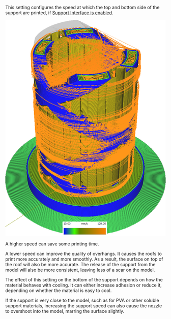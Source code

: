 This setting configures the speed at which the top and bottom side of the support are printed, if [Support Interface is enabled](support_interface_enable.md).

![Various structures printed at different speeds](images/speed_difference.png)

A higher speed can save some printing time.

A lower speed can improve the quality of overhangs. It causes the roofs to print more accurately and more smoothly. As a result, the surface on top of the roof will also be more accurate. The release of the support from the model will also be more consistent, leaving less of a scar on the model.

The effect of this setting on the bottom of the support depends on how the material behaves with cooling. It can either increase adhesion or reduce it, depending on whether the material is easy to cool.

If the support is very close to the model, such as for PVA or other soluble support materials, increasing the support speed can also cause the nozzle to overshoot into the model, marring the surface slightly.